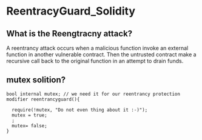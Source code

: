 # ReentracyGuard_Solidity

## What is the Reengtracny attack?

A reentrancy attack occurs when a malicious function invoke an external function in another vulnerable contract.
Then the untrusted contract make a recursive call back to the original function in an attempt to drain funds.


## mutex solition?

    bool internal mutex; // we need it for our reentrancy protection
    modifier reentrancyguard(){

      require(!mutex, "Do not even thing about it :-)");
      mutex = true;
      ;
      mutex= false;
    }
